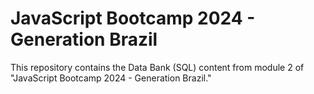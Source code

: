 # JavaScript Bootcamp 2024 - Generation Brazil
This repository contains the Data Bank (SQL) content from module 2 of "JavaScript Bootcamp 2024 - Generation Brazil."
